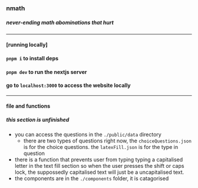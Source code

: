 ### nmath
##### never-ending math abominations that hurt
---

#### **[running locally]**

#### `pnpm i` to install deps

#### `pnpm dev` to run the nextjs server

#### go to `localhost:3000` to access the website locally

---

#### **file and functions**
##### this section is unfinished

- you can access the questions in the `./public/data` directory
    - there are two types of questions right now, the `choiceQuestions.json` is for the choice questions. the `latexFill.json` is for the type in question
- there is a function that prevents user from typing typing a capitalised letter in the text fill section so when the user presses the shift or caps lock, the suppossedly capitalised text will just be a uncapitalised text.
- the components are in the `./components` folder, it is catagorised
